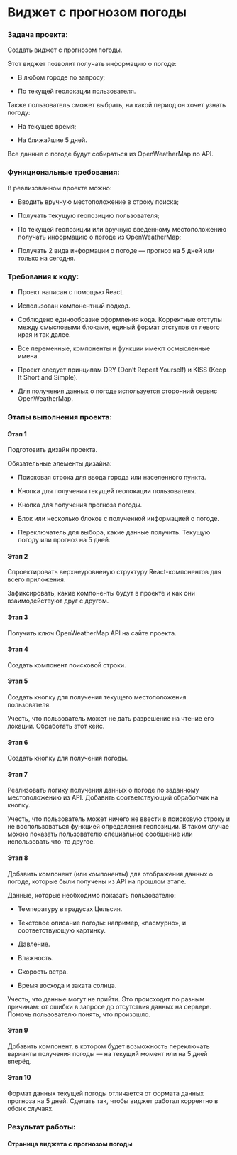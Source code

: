 #  Виджет с прогнозом погоды

### Задача проекта:

Создать виджет с прогнозом погоды.

Этот виджет позволит получать информацию о погоде:

+ В любом городе по запросу;

+ По текущей геолокации пользователя.

Также пользователь сможет выбрать, на какой период он хочет узнать погоду:

+ На текущее время;

+ На ближайшие 5 дней.

Все данные о погоде будут собираться из OpenWeatherMap по API.

### Функциональные требования:

В реализованном проекте можно:

+ Вводить вручную местоположение в строку поиска;

+ Получать текущую геопозицию пользователя;

+ По текущей геопозиции или вручную введенному местоположению получать информацию о погоде из OpenWeatherMap;

+ Получать 2 вида информации о погоде — прогноз на 5 дней или только на сегодня.

### Требования к коду:

+ Проект написан с помощью React.

+ Использован компонентный подход.

+ Соблюдено единообразие оформления кода. Корректные отступы между смысловыми блоками, единый формат отступов от левого края и так далее.

+ Все переменные, компоненты и функции имеют осмысленные имена.

+ Проект следует принципам DRY (Don’t Repeat Yourself) и KISS (Keep It Short and Simple).

+ Для получения данных о погоде используется сторонний сервис OpenWeatherMap.

### Этапы выполнения проекта:

#### Этап 1 

Подготовить дизайн проекта.

Обязательные элементы дизайна:

+ Поисковая строка для ввода города или населенного пункта.

+ Кнопка для получения текущей геолокации пользователя.

+ Кнопка для получения прогноза погоды.

+ Блок или несколько блоков с полученной информацией о погоде.

+ Переключатель для выбора, какие данные получить. Текущую погоду или прогноз на 5 дней.

#### Этап 2

Спроектировать верхнеуровненую структуру React-компонентов для всего приложения.

Зафиксировать, какие компоненты будут в проекте и как они взаимодействуют друг с другом.

#### Этап 3

Получить ключ OpenWeatherMap API на сайте проекта.

#### Этап 4

Создать компонент поисковой строки.

#### Этап 5

Создать кнопку для получения текущего местоположения пользователя.

Учесть, что пользователь может не дать разрешение на чтение его локации. Обработать этот кейс.

#### Этап 6

Создать кнопку для получения погоды. 

#### Этап 7

Реализовать логику получения данных о погоде по заданному местоположению из API. Добавить соответствующий обработчик на кнопку.

Учесть, что пользователь может ничего не ввести в поисковую строку и не воспользоваться функцией определения геопозиции. В таком случае можно показать пользователю специальное сообщение или использовать что-то другое.

#### Этап 8

Добавить компонент (или компоненты) для отображения данных о погоде, которые были получены из API на прошлом этапе.

Данные, которые необходимо показать пользователю:

+ Температуру в градусах Цельсия.

+ Текстовое описание погоды: например, «пасмурно», и соответствующую картинку.

+ Давление.

+ Влажность.

+ Скорость ветра.

+ Время восхода и заката солнца.

Учесть, что данные могут не прийти. Это происходит по разным причинам: от ошибки в запросе до отсутствия данных на сервере. Помочь пользователю понять, что произошло.

#### Этап 9

Добавить компонент, в котором будет возможность переключать варианты получения погоды — на текущий момент или на 5 дней вперёд.

#### Этап 10

Формат данных текущей погоды отличается от формата данных прогноза на 5 дней. Сделать так, чтобы виджет работал корректно в обоих случаях.

### Результат работы:
#### Страница виджета с прогнозом погоды

